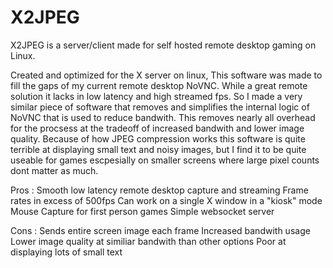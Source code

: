 # X2JPEG
X2JPEG is a server/client made for self hosted remote desktop gaming on Linux.

Created and optimized for the X server on linux, This software was made to fill the gaps of my current remote desktop NoVNC. While a great remote solution it lacks in low latency and high streamed fps. So I made a very similar piece of software that removes and simplifies the internal logic of NoVNC that is used to reduce bandwith. This removes nearly all overhead for the procsess at the tradeoff of increased bandwith and lower image quality. Because of how JPEG compression works this software is quite terrible at displaying small text and noisy images, but I find it to be quite useable for games escpesially on smaller screens where large pixel counts dont matter as much.

Pros :
  Smooth low latency remote desktop capture and streaming
  Frame rates in excess of 500fps
  Can work on a single X window in a "kiosk" mode
  Mouse Capture for first person games
  Simple websocket server

Cons :
  Sends entire screen image each frame
  Increased bandwith usage
  Lower image quality at similiar bandwith than other options
  Poor at displaying lots of small text
